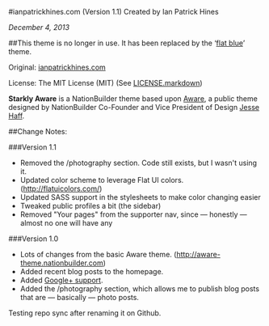 #ianpatrickhines.com (Version 1.1)
Created by Ian Patrick Hines

*December 4, 2013*

##This theme is no longer in use.
It has been replaced by the ‘[flat blue](https://github.com/ianpatrickhines/ianpatrickhines-5290cb6101925b1303000002)’ theme.

Original: [ianpatrickhines.com](http://ianpatrickhines.com)

License: The MIT License (MIT) (See [LICENSE.markdown](https://github.com/ianpatrickhines/ianpatrickhines-5218337c8ed5f07127000002/blob/master/LICENSE.markdown))

**Starkly Aware** is a NationBuilder theme based upon [Aware](http://aware-theme.nationbuilder.com/), a public theme designed by NationBuilder Co-Founder and Vice President of Design [Jesse Haff](http://nationbuilder.com/jesse). 

##Change Notes:

###Version 1.1

- Removed the /photography section. Code still exists, but I wasn't using it.
- Updated color scheme to leverage Flat UI colors. (http://flatuicolors.com/)
- Updated SASS support in the stylesheets to make color changing easier
- Tweaked public profiles a bit (the sidebar)
- Removed "Your pages" from the supporter nav, since — honestly — almost no one will have any

###Version 1.0

- Lots of changes from the basic Aware theme. (http://aware-theme.nationbuilder.com)
- Added recent blog posts to the homepage.
- Added [Google+ support](http://www.ianpatrickhines.com/google_plus_support).
- Added the /photography section, which allows me to publish blog posts that are — basically — photo posts. 

Testing repo sync after renaming it on Github.